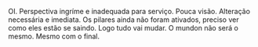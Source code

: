 OI. Perspectiva ingríme e inadequada para serviço. Pouca visão. Alteração necessária e imediata. Os pilares ainda não foram ativados, preciso ver como eles estão se saindo. Logo tudo vai mudar. O mundon não será o mesmo. Mesmo com o final.